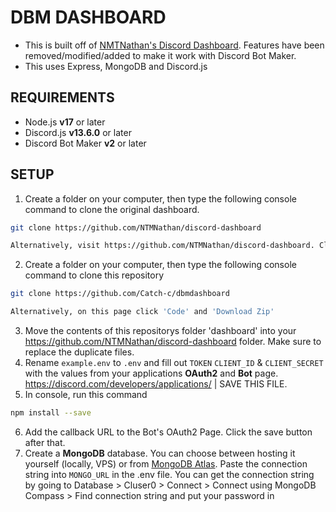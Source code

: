 # DBM DASHBOARD
- This is built off of [NMTNathan's Discord Dashboard](https://github.com/NTMNathan/discord-dashboard). Features have been removed/modified/added to make it work with Discord Bot Maker.
- This uses Express, MongoDB and Discord.js

## REQUIREMENTS
- Node.js **v17** or later
- Discord.js **v13.6.0** or later
- Discord Bot Maker **v2** or later

## SETUP
1.  Create a folder on your computer, then type the following console command to clone the original dashboard.
```bash
git clone https://github.com/NTMNathan/discord-dashboard
```
```bash
Alternatively, visit https://github.com/NTMNathan/discord-dashboard. Click 'Code' and 'Download Zip'
```
2.  Create a folder on your computer, then type the following console command to clone this repository 
```bash
git clone https://github.com/Catch-c/dbmdashboard
```
```bash
Alternatively, on this page click 'Code' and 'Download Zip'
```
3.  Move the contents of this repositorys folder 'dashboard' into your https://github.com/NTMNathan/discord-dashboard folder. Make sure to replace the duplicate files.
4.  Rename `example.env` to `.env` and fill out `TOKEN` `CLIENT_ID` & `CLIENT_SECRET` with the values from your applications **OAuth2** and **Bot** page. https://discord.com/developers/applications/ | SAVE THIS FILE.
5.  In console, run this command
```bash
npm install --save
```
6.  Add the callback URL to the Bot's OAuth2 Page. Click the save button after that.
7.  Create a **MongoDB** database. You can choose between hosting it yourself (locally, VPS) or from [MongoDB Atlas](https://www.mongodb.com/atlas/database). Paste the connection string into `MONGO_URL` in the .env file. 
            You can get the connection string by going to Database > Cluser0 > Connect > Connect using MongoDB Compass > Find connection string and put your password in <password>


